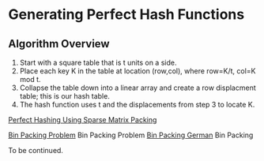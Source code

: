 # Generating Perfect Hash Functions

## Algorithm Overview

1. Start with a square table that is t units on a side.
2. Place each key K in the table at location (row,col), where row=K/t, col=K mod t.
3. Collapse the table down into a linear array and create a row displacment table; this is our hash table.
4. The hash function uses t and the displacements from step 3 to locate K.

[Perfect Hashing Using Sparse Matrix Packing](https://people.engr.ncsu.edu/tharp/Infosys/Course_2010/sparse_matrix_packing.pdf)

[Bin Packing Problem](https://en.wikipedia.org/wiki/Bin_packing_problem) Bin Packing Problem
[Bin Packing German](https://algo.rwth-aachen.de/~algorithmus/algo24.php) Bin Packing

To be continued.
